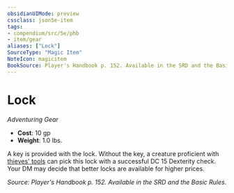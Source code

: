 ```yaml
---
obsidianUIMode: preview
cssclass: json5e-item
tags:
- compendium/src/5e/phb
- item/gear
aliases: ["Lock"]
SourceType: "Magic Item"
NoteIcon: magicitem
BookSource: Player's Handbook p. 152. Available in the SRD and the Basic Rules.
---
```

# Lock
*Adventuring Gear*  

- **Cost**: 10 gp
- **Weight**: 1.0 lbs.

A key is provided with the lock. Without the key, a creature proficient with [thieves' tools](/3-Mechanics/CLI/items/thieves-tools.md) can pick this lock with a successful DC 15 Dexterity check. Your DM may decide that better locks are available for higher prices.

*Source: Player's Handbook p. 152. Available in the SRD and the Basic Rules.*